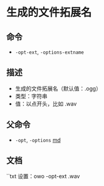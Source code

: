 # 生成的文件拓展名

## 命令
- `-opt-ext`, `-options-extname`

## 描述
- 生成的文件拓展名（默认值：.ogg）
- 类型：字符串
- 值：以点开头，比如 .wav

## 父命令
- `-opt`, `-options` [md](options.md)

## 文档
``txt
设置：owo -opt-ext .wav
```